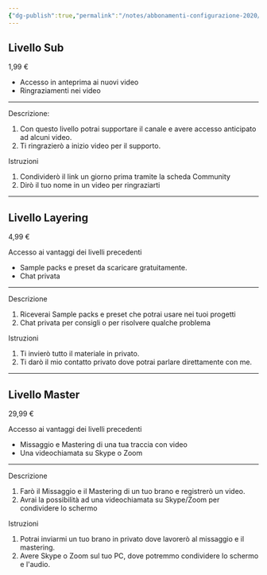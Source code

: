 ```yaml
---
{"dg-publish":true,"permalink":"/notes/abbonamenti-configurazione-2020/"}
---
```




## **Livello Sub**

1,99 €

-   Accesso in anteprima ai nuovi video
-   Ringraziamenti nei video

---

Descrizione:

1.  Con questo livello potrai supportare il canale e avere accesso anticipato ad alcuni video.
2.  Ti ringrazierò a inizio video per il supporto.

Istruzioni

1.  Condividerò il link un giorno prima tramite la scheda Community
2.  Dirò il tuo nome in un video per ringraziarti

---

## **Livello Layering**

4,99 €

Accesso ai vantaggi dei livelli precedenti

-   Sample packs e preset da scaricare gratuitamente.
-   Chat privata

---

Descrizione

1.  Riceverai Sample packs e preset che potrai usare nei tuoi progetti
2.  Chat privata per consigli o per risolvere qualche problema

Istruzioni

1.  Ti invierò tutto il materiale in privato.
2.  Ti darò il mio contatto privato dove potrai parlare direttamente con me.

---

## **Livello Master**

29,99 €

Accesso ai vantaggi dei livelli precedenti

-   Missaggio e Mastering di una tua traccia con video
-   Una videochiamata su Skype o Zoom

---

Descrizione

1.  Farò il Missaggio e il Mastering di un tuo brano e registrerò un video.
2.  Avrai la possibilità ad una videochiamata su Skype/Zoom per condividere lo schermo

Istruzioni

1.  Potrai inviarmi un tuo brano in privato dove lavorerò al missaggio e il mastering.
2.  Avere Skype o Zoom sul tuo PC, dove potremmo condividere lo schermo e l'audio.